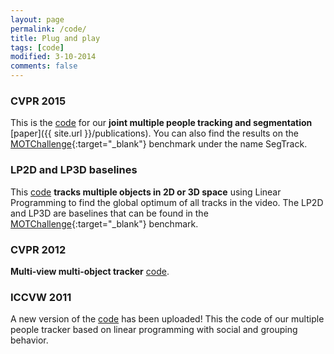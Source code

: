 ```yaml
---
layout: page
permalink: /code/
title: Plug and play
tags: [code]
modified: 3-10-2014
comments: false
---
```





### CVPR 2015

This is the [code](https://bitbucket.org/amilan/segtracking) for our **joint multiple people tracking and segmentation** [paper]({{ site.url }}/publications). You can also find the results on the [MOTChallenge](http://www.motchallenge.net){:target="_blank"} benchmark under the name SegTrack.


### LP2D and LP3D baselines

This [code](https://googledrive.com/host/0B1e2GU8Qot86RWhfUHQtTE9LUUU/LP2D-3D.zip) **tracks multiple objects in 2D or 3D space** using Linear Programming to find the global optimum of all tracks in the video. 
The LP2D and LP3D are baselines that can be found in the [MOTChallenge](http://www.motchallenge.net/results/2D_MOT_2015){:target="_blank"} benchmark.


### CVPR 2012

**Multi-view multi-object tracker** [code](https://googledrive.com/host/0B1e2GU8Qot86RWhfUHQtTE9LUUU/LealTaixeCVPR2012_code.zip?).


### ICCVW 2011

A new version of the [code](https://googledrive.com/host/0B1e2GU8Qot86RWhfUHQtTE9LUUU/LealTaixe_ICCV2011_code_v2.zip) has been uploaded! This the code of our multiple people tracker based on linear programming with social and grouping behavior.

